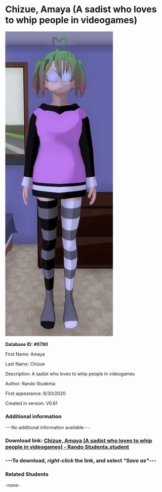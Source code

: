 # Chizue, Amaya (A sadist who loves to whip people in videogames)

<img src="../../Files/Images/Chizue, Amaya (A sadist who loves to whip people in videogames).png" title="Chizue, Amaya (A sadist who loves to whip people in videogames) - Rando Studenta">

**Database ID: #0790**

First Name: Amaya

Last Name: Chizue

Description: A sadist who loves to whip people in videogames

Author: Rando Studenta

First appearance: 8/30/2020

Created in version: V0.61

### Additional information

---No additional information available---

### Download link: <a href="https://raw.githubusercontent.com/Arbiter1223/Daigaku-Gurashi-Custom-Students/master/Files/Student%20Files/Chizue%2C%20Amaya%20(A%20sadist%20who%20loves%20to%20whip%20people%20in%20videogames)%20-%20Rando%20Studenta.student">Chizue, Amaya (A sadist who loves to whip people in videogames) - Rando Studenta.student</a>

### ---**To download, _right-click_ the link, and select _"Save as"_**---

### Related Students

-none-
